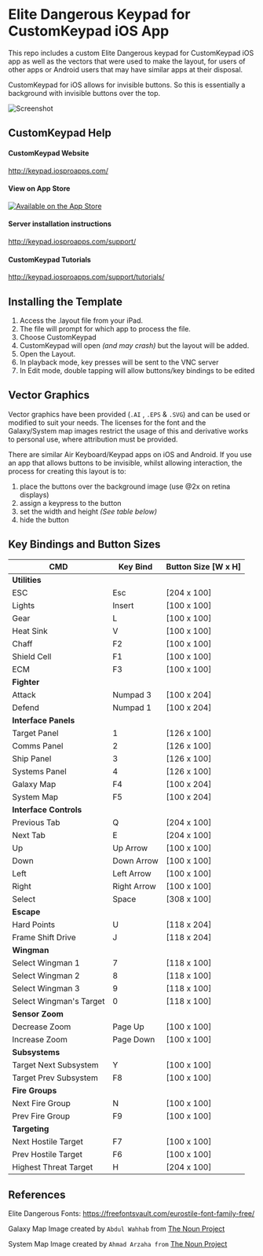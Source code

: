 # Elite Dangerous Keypad for CustomKeypad iOS App
This repo includes a custom Elite Dangerous keypad for CustomKeypad iOS app as well as the vectors that were used to make the layout, for users of other apps or Android users that may have similar apps at their disposal.



CustomKeypad for iOS allows for invisible buttons. So this is essentially a background with invisible buttons over the top. 

![Screenshot](https://i.imgur.com/90tRskF.png)



## CustomKeypad Help

#### CustomKeypad Website

http://keypad.iosproapps.com/

#### View on App Store

[![Available on the App Store](http://keypad.iosproapps.com/wp-content/uploads/logo-appstore-135x40.png)](http://keypad.iosproapps.com/buy/)

#### Server installation instructions

http://keypad.iosproapps.com/support/

#### CustomKeypad Tutorials

http://keypad.iosproapps.com/support/tutorials/



## Installing the Template

1. Access the .layout file from your iPad. 
2. The file will prompt for which app to process the file. 
3. Choose CustomKeypad
4. CustomKeypad will open *(and may crash)* but the layout will be added. 
5. Open the Layout. 
6. In playback mode, key presses will be sent to the VNC server
7. In Edit mode, double tapping will allow buttons/key bindings to be edited



## Vector Graphics

Vector graphics have been provided (`.AI` , `.EPS` & `.SVG`) and can be used or modified to suit your needs. The licenses for the font and the Galaxy/System map images restrict the usage of this and derivative works to personal use, where attribution must be provided.



There are similar Air Keyboard/Keypad apps on iOS and Android. If you use an app that allows buttons to be invisible, whilst allowing interaction, the process for creating this layout is to:

1. place the buttons over the background image (use @2x on retina displays)
2. assign a keypress to the button
3. set the width and height *(See table below)*
4. hide the button



## Key Bindings and Button Sizes

| CMD                     | Key Bind    | Button Size [W x H] |
| ----------------------- | ----------- | ------------------- |
| **Utilities**           |             |                     |
| ESC                     | Esc         | [204 x 100]         |
| Lights                  | Insert      | [100 x 100]         |
| Gear                    | L           | [100 x 100]         |
| Heat Sink               | V           | [100 x 100]         |
| Chaff                   | F2          | [100 x 100]         |
| Shield Cell             | F1          | [100 x 100]         |
| ECM                     | F3          | [100 x 100]         |
| **Fighter**             |             |                     |
| Attack                  | Numpad 3    | [100 x 204]         |
| Defend                  | Numpad 1    | [100 x 204]         |
| **Interface Panels**    |             |                     |
| Target Panel            | 1           | [126 x 100]         |
| Comms Panel             | 2           | [126 x 100]         |
| Ship Panel              | 3           | [126 x 100]         |
| Systems Panel           | 4           | [126 x 100]         |
| Galaxy Map              | F4          | [100 x 204]         |
| System Map              | F5          | [100 x 204]         |
| **Interface Controls**  |             |                     |
| Previous Tab            | Q           | [204 x 100]         |
| Next Tab                | E           | [204 x 100]         |
| Up                      | Up Arrow    | [100 x 100]         |
| Down                    | Down Arrow  | [100 x 100]         |
| Left                    | Left Arrow  | [100 x 100]         |
| Right                   | Right Arrow | [100 x 100]         |
| Select                  | Space       | [308 x 100]         |
| **Escape**              |             |                     |
| Hard Points             | U           | [118 x 204]         |
| Frame Shift Drive       | J           | [118 x 204]         |
| **Wingman**             |             |                     |
| Select Wingman 1        | 7           | [118 x 100]         |
| Select Wingman 2        | 8           | [118 x 100]         |
| Select Wingman 3        | 9           | [118 x 100]         |
| Select Wingman's Target | 0           | [118 x 100]         |
| **Sensor Zoom**         |             |                     |
| Decrease Zoom           | Page Up     | [100 x 100]         |
| Increase Zoom           | Page Down   | [100 x 100]         |
| **Subsystems**          |             |                     |
| Target Next Subsystem   | Y           | [100 x 100]         |
| Target Prev Subsystem   | F8          | [100 x 100]         |
| **Fire Groups**         |             |                     |
| Next Fire Group         | N           | [100 x 100]         |
| Prev Fire Group         | F9          | [100 x 100]         |
| **Targeting**           |             |                     |
| Next Hostile Target     | F7          | [100 x 100]         |
| Prev Hostile Target     | F6          | [100 x 100]         |
| Highest Threat Target   | H           | [204 x 100]         |



## References

Elite Dangerous Fonts: https://freefontsvault.com/eurostile-font-family-free/

Galaxy Map Image created by `Abdul Wahhab` from [The Noun Project](https://thenounproject.com/search/?q=galaxy&i=2036636)

System Map Image created by `Ahmad Arzaha from` [The Noun Project](https://thenounproject.com/search/?q=galaxy&i=3098320)